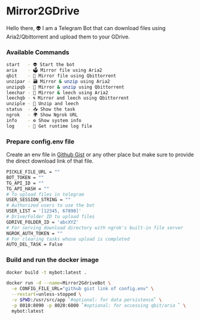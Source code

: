 # Mirror2GDrive
Hello there, 👽 I am a Telegram Bot that can download files using Aria2/Qbittorrent and upload them to your GDrive.

### Available Commands
```sh
start   - 👽 Start the bot
aria    - 🗳 Mirror file using Aria2
qbit    - 🧲 Mirror file using Qbittorrent
unzipar - 🗃️ Mirror & unzip using Aria2
unzipqb - 🫧 Mirror & unzip using Qbittorrent
leechar - 🧩 Mirror & leech using Aria2
leechqb - 🌀 Mirror and leech using Qbittorrent
unziple - 🧬 Unzip and leech
status  - 📥 Show the task
ngrok   - 🌍 Show Ngrok URL
info    - ⚙️ Show system info
log     - 📄 Get runtime log file
```

### Prepare config.env file
Create an env file in [Github Gist](https://gist.github.com/) or any other place but make sure to provide the direct download link of that file.
```sh
PICKLE_FILE_URL = ""
BOT_TOKEN = ""
TG_API_ID = ""
TG_API_HASH = ""
# To upload files in telegram
USER_SESSION_STRING = ""
# Authorized users to use the bot
USER_LIST = '[12345, 67890]'
# Drive/Folder ID to upload files
GDRIVE_FOLDER_ID = 'abcXYZ'
# For serving download directory with ngrok's built-in file server
NGROK_AUTH_TOKEN = ""
# For clearing tasks whose upload is completed
AUTO_DEL_TASK = False
```

### Build and run the docker image
```sh
docker build -t mybot:latest .

docker run -d --name=Mirror2GdriveBot \
  -e CONFIG_FILE_URL="github gist link of config.env" \
  --restart=unless-stopped \
  -v $PWD:/usr/src/app `#optional: for data persistence` \
  -p 8010:8090 -p 8020:6800 `#optional: for accessing qbit/aria ` \
  mybot:latest
```
